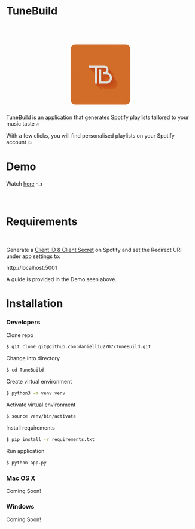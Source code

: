 # TuneBuild

<h1 align="center">
  <br>
  <img src="https://github.com/danielliu2707/TuneBuild/blob/main/templates/assets/images/logo.png" width="160">
</h1>

TuneBuild is an application that generates Spotify playlists tailored to your music taste 🎶

With a few clicks, you will find personalised playlists on your Spotify account 💥

# Demo
Watch <a href="https://www.youtube.com/watch?v=r6SXL31N6sg">here</a> 👈

<br>

# Requirements
<br>

Generate a [Client ID & Client Secret](https://developer.spotify.com/dashboard) on Spotify and set the Redirect URI under app settings to:

http://localhost:5001

A guide is provided in the Demo seen above.

# Installation

### Developers

Clone repo

```sh
$ git clone git@github.com:danielliu2707/TuneBuild.git
```

Change into directory

```sh
$ cd TuneBuild
```

Create virtual environment

```sh
$ python3 -m venv venv
```

Activate virtual environment

```sh
$ source venv/bin/activate
```

Install requirements

```sh
$ pip install -r requirements.txt
```

Run application

```sh
$ python app.py
```

### Mac OS X
Coming Soon!

### Windows
Coming Soon!

